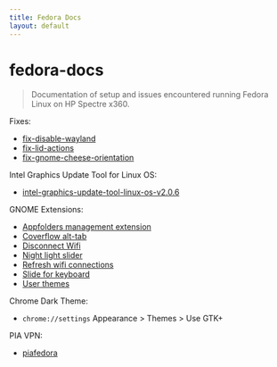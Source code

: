 ```yaml
---
title: Fedora Docs
layout: default
---
```


# fedora-docs

> Documentation of setup and issues encountered running Fedora Linux on HP Spectre x360.

Fixes:
* [fix-disable-wayland](/fixes/fix-disable-wayland/README.md)
* [fix-lid-actions](/fixes/fix-lid-actions/README.md)
* [fix-gnome-cheese-orientation](/fixes/fix-gnome-cheese-orientation/README.md)

Intel Graphics Update Tool for Linux OS:
* [intel-graphics-update-tool-linux-os-v2.0.6](https://01.org/linuxgraphics/downloads/intel-graphics-update-tool-linux-os-v2.0.6)

GNOME Extensions:
* [Appfolders management extension](https://extensions.gnome.org/extension/1217/appfolders-manager/)
* [Coverflow alt-tab](https://extensions.gnome.org/extension/97/coverflow-alt-tab/)
* [Disconnect Wifi](https://extensions.gnome.org/extension/904/disconnect-wifi/)
* [Night light slider](https://extensions.gnome.org/extension/1276/night-light-slider/)
* [Refresh wifi connections](https://extensions.gnome.org/extension/905/refresh-wifi-connections/)
* [Slide for keyboard](https://extensions.gnome.org/extension/993/slide-for-keyboard/)
* [User themes](https://extensions.gnome.org/extension/19/user-themes/)

Chrome Dark Theme:
* `chrome://settings` Appearance > Themes > Use GTK+

PIA VPN:
* [piafedora](https://github.com/shaynewang/piafedora)

